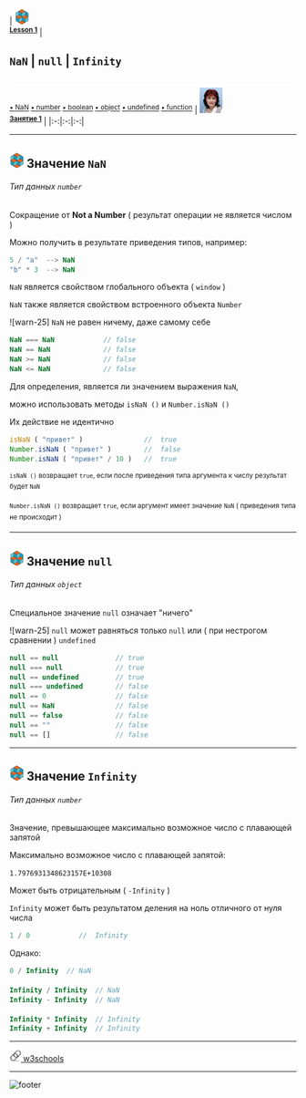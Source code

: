 [footer]: https://github.com/garevna/js-course/raw/master/images/a-level-ico.png?raw=true
[me]: https://raw.githubusercontent.com/garevna/a-level-js-lessons/master/ico/myPhoto-40.png "Ⓒ Irina Fylyppova ( garevna ) 2019"

[ico20]: https://raw.githubusercontent.com/garevna/a-level-js-lessons/master/ico/a-level-20.png
[ico25]: https://raw.githubusercontent.com/garevna/a-level-js-lessons/master/ico/a-level-25.png
[hw-30]: https://raw.githubusercontent.com/garevna/a-level-js-lessons/master/ico/briefcase-30.png
[cap-20]: https://raw.githubusercontent.com/garevna/a-level-js-lessons/master/ico/coffee-20.png
[cap-25]: https://raw.githubusercontent.com/garevna/a-level-js-lessons/master/ico/coffee-25.png
[cap-30]: https://raw.githubusercontent.com/garevna/a-level-js-lessons/master/ico/coffee-30.png
[error]: https://raw.githubusercontent.com/garevna/a-level-js-lessons/master/ico/no_entry-20.png
[warn]: https://raw.githubusercontent.com/garevna/a-level-js-lessons/master/ico/warning-25.png
[link]: https://raw.githubusercontent.com/garevna/a-level-js-lessons/master/ico/link-20.png
[space-800]: https://raw.githubusercontent.com/garevna/a-level-js-lessons/master/ico/space-800.png

[lesson]: ../lessons/lesson-01.md

| ![ico25] <br/><sup>[**Lesson&nbsp;1**][lesson]</sup> | <h2>`NaN` | `null` | `Infinity`</h2>![space-800]<sup>[• NaN](#var) [• number](#number) [• boolean](#boolean) [• object](#object) [• undefined](#undefined) [• function](#function)</sup> | ![me] <br/><sup>[**Занятие&nbsp;1**][lesson]</sup> |
|:-:|:-:|:-:|

_________________________________________________________________________

## ![ico25] Значение `NaN`

###### Тип данных  `number`

Сокращение от **Not a Number** ( результат операции не является числом )

Можно получить в результате приведения типов, например:

```javascript
5 / "a"  --> NaN
"b" * 3  --> NaN
```

`NaN` является свойством глобального объекта ( `window` )

`NaN` также является свойством встроенного объекта  `Number`

![warn-25] `NaN` не равен ничему, даже самому себе

```javascript
NaN === NaN            // false
NaN == NaN             // false
NaN >= NaN             // false
NaN <= NaN             // false
```

Для определения, является ли значением выражения `NaN`,

можно использовать методы   `isNaN ()`  и  `Number.isNaN ()`

Их действие не идентично

```javascript
isNaN ( "привет" )               //  true
Number.isNaN ( "привет" )        //  false
Number.isNaN ( "привет" / 10 )   //  true
```

<sup>`isNaN ()`  возвращает `true`, если после приведения типа аргумента к числу результат будет  `NaN`</sup>

<sup>`Number.isNaN ()`  возвращает `true`, если аргумент имеет значение  `NaN`  ( приведения типа не происходит )</sup>

_____________________________________________________________

## ![ico25] Значение `null`

###### Тип данных  `object`

Специальное значение `null` означает "ничего"

![warn-25] `null` может равняться только `null` или ( при нестрогом сравнении ) `undefined`

```javascript      
null == null              // true
null === null             // true
null == undefined         // true
null === undefined        // false
null == 0                 // false
null == NaN               // false
null == false             // false
null == ""                // false
null == []                // false
```

_____________________________________________________________

## ![ico25] Значение `Infinity`

###### Тип данных  `number`

Значение, превышающее максимально возможное число с плавающей  запятой

Максимально возможное число с плавающей  запятой:

`1.7976931348623157E+10308`

Может быть отрицательным ( `-Infinity` )

`Infinity` может быть результатом деления на ноль отличного от нуля числа

```javascript
1 / 0            //  Infinity
```

Однако:

```javascript
0 / Infinity  // NaN

Infinity / Infinity  // NaN
Infinity - Infinity  // NaN

Infinity * Infinity  // Infinity
Infinity + Infinity  // Infinity
```

______________________________________________________________

[![link] w3schools](https://www.w3schools.com/jsref/jsref_infinity.asp)

________________________________________________________

![footer]
